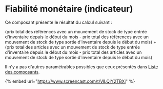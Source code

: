 # Fiabilité monétaire (indicateur)

Ce composant présente le résultat du calcul suivant :&#x20;

(prix total des références avec un mouvement de stock de type entrée d'inventaire depuis le début du mois - prix total des références avec un mouvement de stock de type sortie d'inventaire depuis le début du mois) + (prix total des articles avec un mouvement de stock de type entrée d'inventaire depuis le début du mois - prix total des articles avec un mouvement de stock de type sortie d'inventaire depuis le début du mois)

Il n'y a pas d'autres paramétrables possibles que ceux présentés dans [Liste des composants](../).&#x20;

{% embed url="https://www.screencast.com/t/VlLQiY2TBXl" %}
